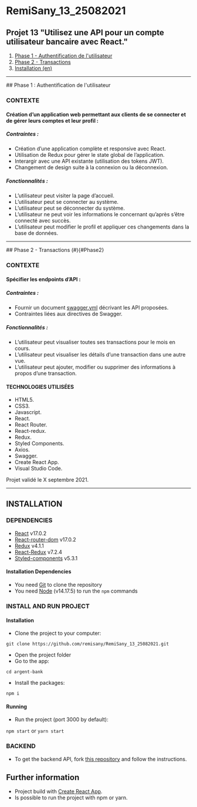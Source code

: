 # RemiSany_13_25082021

## Projet 13 "Utilisez une API pour un compte utilisateur bancaire avec React."

1. [Phase 1 - Authentification de l'utilisateur](#Phase1)
2. [Phase 2 - Transactions](#Phase2)
3. [Installation (en)](#Installation)

***

<div id='Phase1' />
## Phase 1 : Authentification de l'utilisateur

### CONTEXTE

#### Création d’un application web permettant aux clients de se connecter et de gérer leurs comptes et leur profil :

##### Contraintes :
- Création d’une application complète et responsive avec React.
- Utilisation de Redux pour gérer le state global de l’application.
- Interargir avec une API existante (utilisation des tokens JWT).
- Changement de design suite à la connexion ou la déconnexion.

##### Fonctionnalités :
- L’utilisateur peut visiter la page d’accueil.
- L’utilisateur peut se connecter au système.
- L’utilisateur peut se déconnecter du système.
- L’utilisateur ne peut voir les informations le concernant qu’après s’être connecté avec succès.
- L’utilisateur peut modifier le profil et appliquer ces changements dans la base de données.

***

<div id='Phase2' />
## Phase 2 - Transactions (#){#Phase2}

### CONTEXTE

#### Spécifier les endpoints d’API :

##### Contraintes :
- Fournir un document [swagger.yml](./P13_02_Swagger.yaml) décrivant les API proposées.
- Contraintes liées aux directives de Swagger.

##### Fonctionnalités :
- L’utilisateur peut visualiser toutes ses transactions pour le mois en cours.
- L’utilisateur peut visualiser les détails d’une transaction dans une autre vue.
- L’utilisateur peut ajouter, modifier ou supprimer des informations à propos d’une transaction.

#### TECHNOLOGIES UTILISÉES
- HTML5.
- CSS3.
- Javascript.
- React.
- React Router.
- React-redux.
- Redux.
- Styled Components.
- Axios.
- Swagger.
- Create React App.
- Visual Studio Code.

Projet validé le X septembre 2021.

***

## INSTALLATION

### DEPENDENCIES

- [React](https://reactjs.org/) v17.0.2
- [React-router-dom](https://reactrouter.com/web/guides/quick-start) v17.0.2
- [Redux](https://redux.js.org/) v4.1.1
- [React-Redux](https://react-redux.js.org/) v7.2.4
- [Styled-components](https://styled-components.com/) v5.3.1

#### Installation Dependencies

- You need [Git](https://git-scm.com/) to clone the repository
- You need [Node](https://nodejs.org/en/) (v14.17.5) to run the `npm` commands

### INSTALL AND RUN PROJECT

#### Installation

- Clone the project to your computer:

`git clone https://github.com/remisany/RemiSany_13_25082021.git`

- Open the project folder
- Go to the app:

`cd argent-bank`

- Install the packages:

`npm i`

#### Running

- Run the project (port 3000 by default):

`npm start` or
`yarn start`

### BACKEND
- To get the backend API, fork [this repository](https://github.com/OpenClassrooms-Student-Center/Project-10-Bank-API) and follow the instructions.

## Further information
- Project build with [Create React App](https://github.com/facebook/create-react-app).
- Is possible to run the project with npm or yarn.